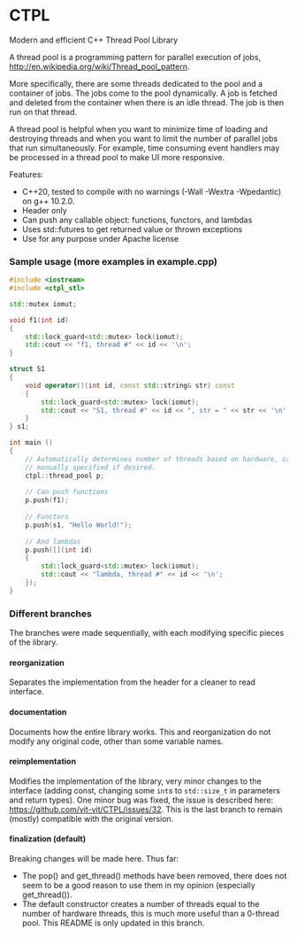CTPL
====

Modern and efficient C++ Thread Pool Library

A thread pool is a programming pattern for parallel execution of jobs, http://en.wikipedia.org/wiki/Thread_pool_pattern.

More specifically, there are some threads dedicated to the pool and a container of jobs. The jobs come to the pool dynamically. A job is fetched and deleted from the container when there is an idle thread. The job is then run on that thread.

A thread pool is helpful when you want to minimize time of loading and destroying threads and when you want to limit the number of parallel jobs that run simultaneously. For example, time consuming event handlers may be processed in a thread pool to make UI more responsive.

Features:
- C++20, tested to compile with no warnings (-Wall -Wextra -Wpedantic) on g++ 10.2.0.
- Header only
- Can push any callable object: functions, functors, and lambdas
- Uses std::futures to get returned value or thrown exceptions
- Use for any purpose under Apache license

### Sample usage (more examples in example.cpp)

```C++
#include <iostream>
#include <ctpl_stl>

std::mutex iomut;

void f1(int id)
{
    std::lock_guard<std::mutex> lock(iomut);
    std::cout << "f1, thread #" << id << '\n';
}

struct S1
{
    void operator()(int id, const std::string& str) const
    {
        std::lock_guard<std::mutex> lock(iomut);
        std::cout << "S1, thread #" << id << ", str = " << str << '\n';
    }
} s1;

int main ()
{
    // Automatically determines number of threads based on hardware, can be
    // manually specified if desired.
    ctpl::thread_pool p;
    
    // Can push functions
    p.push(f1);
    
    // Functors
    p.push(s1, "Hello World!");
    
    // And lambdas
    p.push([](int id)
    {
        std::lock_guard<std::mutex> lock(iomut);
        std::cout << "lambda, thread #" << id << '\n';
    });
}
```

### Different branches
The branches were made sequentially, with each modifying specific pieces of the library.

#### reorganization
Separates the implementation from the header for a cleaner to read interface.

#### documentation
Documents how the entire library works. This and reorganization do not modify any original code, other than some variable names.

#### reimplementation
Modifies the implementation of the library, very minor changes to the interface (adding const, changing some `int`s to `std::size_t` in parameters and return types). One minor bug was fixed, the issue is described here: https://github.com/vit-vit/CTPL/issues/32. This is the last branch to remain (mostly) compatible with the original version.

#### finalization (default)
Breaking changes will be made here. Thus far:
- The pop() and get_thread() methods have been removed, there does not seem to be a good reason to use them in my opinion (especially get_thread()).
- The default constructor creates a number of threads equal to the number of hardware threads, this is much more useful than a 0-thread pool.
This README is only updated in this branch.
